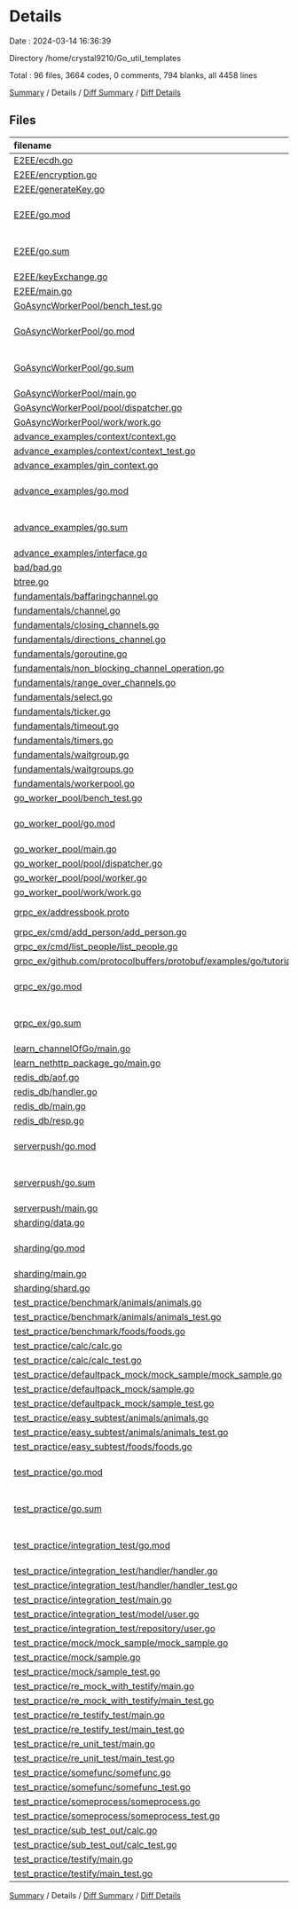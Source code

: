# Details

Date : 2024-03-14 16:36:39

Directory /home/crystal9210/Go_util_templates

Total : 96 files,  3664 codes, 0 comments, 794 blanks, all 4458 lines

[Summary](results.md) / Details / [Diff Summary](diff.md) / [Diff Details](diff-details.md)

## Files
| filename | language | code | comment | blank | total |
| :--- | :--- | ---: | ---: | ---: | ---: |
| [E2EE/ecdh.go](/E2EE/ecdh.go) | Go | 22 | 0 | 5 | 27 |
| [E2EE/encryption.go](/E2EE/encryption.go) | Go | 54 | 0 | 13 | 67 |
| [E2EE/generateKey.go](/E2EE/generateKey.go) | Go | 22 | 0 | 5 | 27 |
| [E2EE/go.mod](/E2EE/go.mod) | Go Module File | 3 | 0 | 3 | 6 |
| [E2EE/go.sum](/E2EE/go.sum) | Go Checksum File | 2 | 0 | 1 | 3 |
| [E2EE/keyExchange.go](/E2EE/keyExchange.go) | Go | 5 | 0 | 3 | 8 |
| [E2EE/main.go](/E2EE/main.go) | Go | 83 | 0 | 18 | 101 |
| [GoAsyncWorkerPool/bench_test.go](/GoAsyncWorkerPool/bench_test.go) | Go | 21 | 0 | 6 | 27 |
| [GoAsyncWorkerPool/go.mod](/GoAsyncWorkerPool/go.mod) | Go Module File | 2 | 0 | 2 | 4 |
| [GoAsyncWorkerPool/go.sum](/GoAsyncWorkerPool/go.sum) | Go Checksum File | 0 | 0 | 1 | 1 |
| [GoAsyncWorkerPool/main.go](/GoAsyncWorkerPool/main.go) | Go | 42 | 0 | 10 | 52 |
| [GoAsyncWorkerPool/pool/dispatcher.go](/GoAsyncWorkerPool/pool/dispatcher.go) | Go | 95 | 0 | 12 | 107 |
| [GoAsyncWorkerPool/work/work.go](/GoAsyncWorkerPool/work/work.go) | Go | 34 | 0 | 7 | 41 |
| [advance_examples/context/context.go](/advance_examples/context/context.go) | Go | 58 | 0 | 13 | 71 |
| [advance_examples/context/context_test.go](/advance_examples/context/context_test.go) | Go | 40 | 0 | 7 | 47 |
| [advance_examples/gin_context.go](/advance_examples/gin_context.go) | Go | 41 | 0 | 10 | 51 |
| [advance_examples/go.mod](/advance_examples/go.mod) | Go Module File | 30 | 0 | 3 | 33 |
| [advance_examples/go.sum](/advance_examples/go.sum) | Go Checksum File | 83 | 0 | 1 | 84 |
| [advance_examples/interface.go](/advance_examples/interface.go) | Go | 10 | 0 | 5 | 15 |
| [bad/bad.go](/bad/bad.go) | Go | 139 | 0 | 20 | 159 |
| [btree.go](/btree.go) | Go | 164 | 0 | 26 | 190 |
| [fundamentals/baffaringchannel.go](/fundamentals/baffaringchannel.go) | Go | 22 | 0 | 7 | 29 |
| [fundamentals/channel.go](/fundamentals/channel.go) | Go | 16 | 0 | 9 | 25 |
| [fundamentals/closing_channels.go](/fundamentals/closing_channels.go) | Go | 40 | 0 | 11 | 51 |
| [fundamentals/directions_channel.go](/fundamentals/directions_channel.go) | Go | 19 | 0 | 6 | 25 |
| [fundamentals/goroutine.go](/fundamentals/goroutine.go) | Go | 26 | 0 | 10 | 36 |
| [fundamentals/non_blocking_channel_operation.go](/fundamentals/non_blocking_channel_operation.go) | Go | 37 | 0 | 13 | 50 |
| [fundamentals/range_over_channels.go](/fundamentals/range_over_channels.go) | Go | 12 | 0 | 6 | 18 |
| [fundamentals/select.go](/fundamentals/select.go) | Go | 25 | 0 | 5 | 30 |
| [fundamentals/ticker.go](/fundamentals/ticker.go) | Go | 24 | 0 | 6 | 30 |
| [fundamentals/timeout.go](/fundamentals/timeout.go) | Go | 30 | 0 | 6 | 36 |
| [fundamentals/timers.go](/fundamentals/timers.go) | Go | 30 | 0 | 11 | 41 |
| [fundamentals/waitgroup.go](/fundamentals/waitgroup.go) | Go | 16 | 0 | 7 | 23 |
| [fundamentals/waitgroups.go](/fundamentals/waitgroups.go) | Go | 31 | 0 | 12 | 43 |
| [fundamentals/workerpool.go](/fundamentals/workerpool.go) | Go | 29 | 0 | 7 | 36 |
| [go_worker_pool/bench_test.go](/go_worker_pool/bench_test.go) | Go | 21 | 0 | 6 | 27 |
| [go_worker_pool/go.mod](/go_worker_pool/go.mod) | Go Module File | 2 | 0 | 2 | 4 |
| [go_worker_pool/main.go](/go_worker_pool/main.go) | Go | 48 | 0 | 12 | 60 |
| [go_worker_pool/pool/dispatcher.go](/go_worker_pool/pool/dispatcher.go) | Go | 44 | 0 | 8 | 52 |
| [go_worker_pool/pool/worker.go](/go_worker_pool/pool/worker.go) | Go | 44 | 0 | 6 | 50 |
| [go_worker_pool/work/work.go](/go_worker_pool/work/work.go) | Go | 45 | 0 | 7 | 52 |
| [grpc_ex/addressbook.proto](/grpc_ex/addressbook.proto) | Protocol Buffers | 45 | 0 | 12 | 57 |
| [grpc_ex/cmd/add_person/add_person.go](/grpc_ex/cmd/add_person/add_person.go) | Go | 116 | 0 | 17 | 133 |
| [grpc_ex/cmd/list_people/list_people.go](/grpc_ex/cmd/list_people/list_people.go) | Go | 54 | 0 | 12 | 66 |
| [grpc_ex/github.com/protocolbuffers/protobuf/examples/go/tutorialpb/addressbook.pb.go](/grpc_ex/github.com/protocolbuffers/protobuf/examples/go/tutorialpb/addressbook.pb.go) | Go | 355 | 0 | 50 | 405 |
| [grpc_ex/go.mod](/grpc_ex/go.mod) | Go Module File | 3 | 0 | 3 | 6 |
| [grpc_ex/go.sum](/grpc_ex/go.sum) | Go Checksum File | 8 | 0 | 1 | 9 |
| [learn_channelOfGo/main.go](/learn_channelOfGo/main.go) | Go | 62 | 0 | 7 | 69 |
| [learn_nethttp_package_go/main.go](/learn_nethttp_package_go/main.go) | Go | 17 | 0 | 5 | 22 |
| [redis_db/aof.go](/redis_db/aof.go) | Go | 50 | 0 | 12 | 62 |
| [redis_db/handler.go](/redis_db/handler.go) | Go | 108 | 0 | 28 | 136 |
| [redis_db/main.go](/redis_db/main.go) | Go | 54 | 0 | 18 | 72 |
| [redis_db/resp.go](/redis_db/resp.go) | Go | 158 | 0 | 34 | 192 |
| [serverpush/go.mod](/serverpush/go.mod) | Go Module File | 14 | 0 | 4 | 18 |
| [serverpush/go.sum](/serverpush/go.sum) | Go Checksum File | 31 | 0 | 1 | 32 |
| [serverpush/main.go](/serverpush/main.go) | Go | 59 | 0 | 16 | 75 |
| [sharding/data.go](/sharding/data.go) | Go | 15 | 0 | 4 | 19 |
| [sharding/go.mod](/sharding/go.mod) | Go Module File | 2 | 0 | 2 | 4 |
| [sharding/main.go](/sharding/main.go) | Go | 54 | 0 | 11 | 65 |
| [sharding/shard.go](/sharding/shard.go) | Go | 26 | 0 | 7 | 33 |
| [test_practice/benchmark/animals/animals.go](/test_practice/benchmark/animals/animals.go) | Go | 13 | 0 | 5 | 18 |
| [test_practice/benchmark/animals/animals_test.go](/test_practice/benchmark/animals/animals_test.go) | Go | 45 | 0 | 11 | 56 |
| [test_practice/benchmark/foods/foods.go](/test_practice/benchmark/foods/foods.go) | Go | 10 | 0 | 4 | 14 |
| [test_practice/calc/calc.go](/test_practice/calc/calc.go) | Go | 4 | 0 | 2 | 6 |
| [test_practice/calc/calc_test.go](/test_practice/calc/calc_test.go) | Go | 25 | 0 | 4 | 29 |
| [test_practice/defaultpack_mock/mock_sample/mock_sample.go](/test_practice/defaultpack_mock/mock_sample/mock_sample.go) | Go | 41 | 0 | 10 | 51 |
| [test_practice/defaultpack_mock/sample.go](/test_practice/defaultpack_mock/sample.go) | Go | 5 | 0 | 2 | 7 |
| [test_practice/defaultpack_mock/sample_test.go](/test_practice/defaultpack_mock/sample_test.go) | Go | 21 | 0 | 8 | 29 |
| [test_practice/easy_subtest/animals/animals.go](/test_practice/easy_subtest/animals/animals.go) | Go | 13 | 0 | 5 | 18 |
| [test_practice/easy_subtest/animals/animals_test.go](/test_practice/easy_subtest/animals/animals_test.go) | Go | 33 | 0 | 8 | 41 |
| [test_practice/easy_subtest/foods/foods.go](/test_practice/easy_subtest/foods/foods.go) | Go | 10 | 0 | 4 | 14 |
| [test_practice/go.mod](/test_practice/go.mod) | Go Module File | 12 | 0 | 4 | 16 |
| [test_practice/go.sum](/test_practice/go.sum) | Go Checksum File | 37 | 0 | 1 | 38 |
| [test_practice/integration_test/go.mod](/test_practice/integration_test/go.mod) | Go Module File | 2 | 0 | 2 | 4 |
| [test_practice/integration_test/handler/handler.go](/test_practice/integration_test/handler/handler.go) | Go | 64 | 0 | 11 | 75 |
| [test_practice/integration_test/handler/handler_test.go](/test_practice/integration_test/handler/handler_test.go) | Go | 56 | 0 | 9 | 65 |
| [test_practice/integration_test/main.go](/test_practice/integration_test/main.go) | Go | 24 | 0 | 7 | 31 |
| [test_practice/integration_test/model/user.go](/test_practice/integration_test/model/user.go) | Go | 6 | 0 | 2 | 8 |
| [test_practice/integration_test/repository/user.go](/test_practice/integration_test/repository/user.go) | Go | 19 | 0 | 5 | 24 |
| [test_practice/mock/mock_sample/mock_sample.go](/test_practice/mock/mock_sample/mock_sample.go) | Go | 45 | 0 | 10 | 55 |
| [test_practice/mock/sample.go](/test_practice/mock/sample.go) | Go | 4 | 0 | 2 | 6 |
| [test_practice/mock/sample_test.go](/test_practice/mock/sample_test.go) | Go | 23 | 0 | 8 | 31 |
| [test_practice/re_mock_with_testify/main.go](/test_practice/re_mock_with_testify/main.go) | Go | 37 | 0 | 9 | 46 |
| [test_practice/re_mock_with_testify/main_test.go](/test_practice/re_mock_with_testify/main_test.go) | Go | 36 | 0 | 9 | 45 |
| [test_practice/re_testify_test/main.go](/test_practice/re_testify_test/main.go) | Go | 12 | 0 | 4 | 16 |
| [test_practice/re_testify_test/main_test.go](/test_practice/re_testify_test/main_test.go) | Go | 65 | 0 | 11 | 76 |
| [test_practice/re_unit_test/main.go](/test_practice/re_unit_test/main.go) | Go | 9 | 0 | 4 | 13 |
| [test_practice/re_unit_test/main_test.go](/test_practice/re_unit_test/main_test.go) | Go | 35 | 0 | 9 | 44 |
| [test_practice/somefunc/somefunc.go](/test_practice/somefunc/somefunc.go) | Go | 14 | 0 | 6 | 20 |
| [test_practice/somefunc/somefunc_test.go](/test_practice/somefunc/somefunc_test.go) | Go | 30 | 0 | 7 | 37 |
| [test_practice/someprocess/someprocess.go](/test_practice/someprocess/someprocess.go) | Go | 7 | 0 | 3 | 10 |
| [test_practice/someprocess/someprocess_test.go](/test_practice/someprocess/someprocess_test.go) | Go | 26 | 0 | 5 | 31 |
| [test_practice/sub_test_out/calc.go](/test_practice/sub_test_out/calc.go) | Go | 4 | 0 | 2 | 6 |
| [test_practice/sub_test_out/calc_test.go](/test_practice/sub_test_out/calc_test.go) | Go | 61 | 0 | 5 | 66 |
| [test_practice/testify/main.go](/test_practice/testify/main.go) | Go | 39 | 0 | 12 | 51 |
| [test_practice/testify/main_test.go](/test_practice/testify/main_test.go) | Go | 35 | 0 | 12 | 47 |

[Summary](results.md) / Details / [Diff Summary](diff.md) / [Diff Details](diff-details.md)